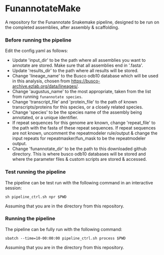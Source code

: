 # FunannotateMake
A repository for the Funannotate Snakemake pipeline, designed to be run on the completed assemblies, after assembly & scaffolding.


### Before running the pipeline
Edit the config.yaml as follows:

 * Update 'input_dir' to be the path where all assemblies you want to annotate are stored. Make sure that all assemblies end in '.fasta'.
 * Update 'results_dir' to the path where all results will be stored.
 * Change 'lineage_name' to the Busco odb10 database which will be used in this analysis, chosen from https://busco-archive.ezlab.org/data/lineages/.
 * Change 'augustus_name' to the most appropriate, taken from the list from running ```funannotate species```.
 * Change 'transcript_file' and 'protein_file' to the path of known transcripts/proteins for this species, or a closely related species.
 * Change 'species' to be the species name of the assembly being annotated, or a unique identifier.
 * If repeat sequences for this genome are known, change 'repeat_file' to the path with the fasta of these repeat sequences. If repeat sequences are not known, uncomment the repeatmodeler rule/output & change the input repeats for repeatmasker/fun_mask to be the repeatmodeler output.
 * Change 'funannotate_dir' to be the path to this downloaded github directory. This is where busco odb10 databases will be stored and where the parameter files & custom scripts are stored & accessed.

### Test running the pipeline

The pipeline can be test run with the following command in an interactive session:

```sh pipeline_ctrl.sh npr $PWD```

Assuming that you are in the directory from this repository.

### Running the pipeline

The pipeline can be fully run with the following command:

```sbatch --time=10-00:00:00 pipeline_ctrl.sh process $PWD```

Assuming that you are in the directory from this repository.
